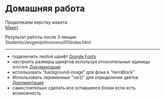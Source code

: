 # Домашняя работа  
Продолжаем верстку макета     
[Макет](https://www.figma.com/design/2vADRKfUnTywc18RLUuR5Z/Template-%E2%84%961?node-id=0%3A1&t=fZ8vu5z5u3erzemy-1)        

Результат работы после 3 лекции     
Students/JevgenijsVoronovs/01/index.html      

---
- подключить любой шрифт [Google Fonts](https://fonts.google.com/)    
- настроить размеры шрифтов используя относительные единицы em/rem [Документация](https://www.w3schools.com/cssref/css_units.php)    
- использовать "background-image" для фона в "heroBlock"  
- Использовать переменные "var()" для определения цветов [Документация](https://www.w3schools.com/cssref/func_var.php)  
- самостоятельно сделать все оставшееся блоки если есть возможность   